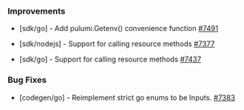 
### Improvements

- [sdk/go] - Add pulumi.Getenv() convenience function
  [#7491](https://github.com/pulumi/pulumi/pull/7491)

- [sdk/nodejs] - Support for calling resource methods
  [#7377](https://github.com/pulumi/pulumi/pull/7377)

- [sdk/go] - Support for calling resource methods
  [#7437](https://github.com/pulumi/pulumi/pull/7437)

### Bug Fixes

- [codegen/go] - Reimplement strict go enums to be Inputs.
  [#7383](https://github.com/pulumi/pulumi/pull/7383)
